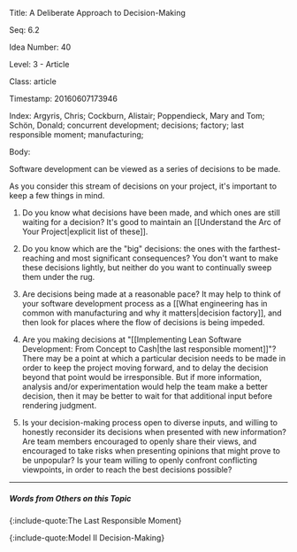 Title:  A Deliberate Approach to Decision-Making

Seq:    6.2

Idea Number: 40

Level:  3 - Article

Class:  article

Timestamp: 20160607173946

Index:  Argyris, Chris; Cockburn, Alistair; Poppendieck, Mary and Tom; Schön, Donald; concurrent development; decisions; factory; last responsible moment; manufacturing; 

Body:

Software development can be viewed as a series of decisions to be made.

As you consider this stream of decisions on your project, it's important to keep a few things in mind.

1. Do you know what decisions have been made, and which ones are still waiting for a decision? It's good to maintain an [[Understand the Arc of Your Project|explicit list of these]].

2. Do you know which are the "big" decisions: the ones with the farthest-reaching and most significant consequences? You don't want to make these decisions lightly, but neither do you want to continually sweep them under the rug.

3. Are decisions being made at a reasonable pace? It may help to think of your software development process as a [[What engineering has in common with manufacturing and why it matters|decision factory]], and then look for places where the flow of decisions is being impeded.

4. Are you making decisions at "[[Implementing Lean Software Development: From Concept to Cash|the last responsible moment]]"? There may be a point at which a particular decision needs to be made in order to keep the project moving forward, and to delay the decision beyond that point would be irresponsible. But if more information, analysis and/or experimentation would help the team make a better decision, then it may be better to wait for that additional input before rendering judgment.

5. Is your decision-making process open to diverse inputs, and willing to honestly reconsider its decisions when presented with new information? Are team members encouraged to openly share their views, and encouraged to take risks when presenting opinions that might prove to be unpopular? Is your team willing to openly confront conflicting viewpoints, in order to reach the best decisions possible?

----

##### Words from Others on this Topic

{:include-quote:The Last Responsible Moment}

{:include-quote:Model II Decision-Making}

